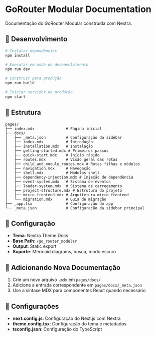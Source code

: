# GoRouter Modular Documentation

Documentação do GoRouter Modular construída com Nextra.

## 🚀 Desenvolvimento

```bash
# Instalar dependências
npm install

# Executar em modo de desenvolvimento
npm run dev

# Construir para produção
npm run build

# Iniciar servidor de produção
npm start
```

## 📁 Estrutura

```
pages/
├── index.mdx              # Página inicial
├── docs/
│   ├── _meta.json         # Configuração da sidebar
│   ├── index.mdx          # Introdução
│   ├── installation.mdx   # Instalação
│   ├── getting-started.mdx # Primeiros passos
│   ├── quick-start.mdx    # Início rápido
│   ├── routes.mdx         # Visão geral das rotas
│   ├── child_and_module_routes.mdx # Rotas filhas e módulos
│   ├── navigation.mdx     # Navegação
│   ├── shell.mdx          # Módulos shell
│   ├── dependency-injection.mdx # Injeção de dependência
│   ├── event-system.mdx   # Sistema de eventos
│   ├── loader-system.mdx  # Sistema de carregamento
│   ├── project-structure.mdx # Estrutura do projeto
│   ├── micro-frontend.mdx # Arquitetura micro frontend
│   └── migration.mdx      # Guia de migração
├── _app.tsx               # Configuração do app
└── _meta.json             # Configuração da sidebar principal
```

## 🎨 Configuração

- **Tema**: Nextra Theme Docs
- **Base Path**: `/go_router_modular`
- **Output**: Static export
- **Suporte**: Mermaid diagrams, busca, modo escuro

## 📝 Adicionando Nova Documentação

1. Crie um novo arquivo `.mdx` em `pages/docs/`
2. Adicione a entrada correspondente em `pages/docs/_meta.json`
3. Use a sintaxe MDX para componentes React quando necessário

## 🔧 Configurações

- **next.config.js**: Configuração do Next.js com Nextra
- **theme.config.tsx**: Configuração do tema e metadados
- **tsconfig.json**: Configuração do TypeScript